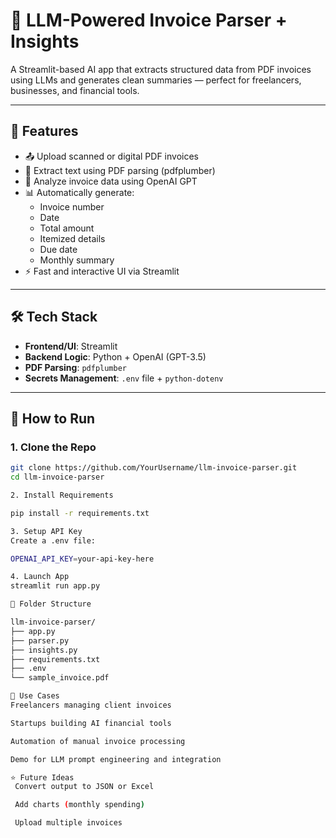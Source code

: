 # 🤖 LLM-Powered Invoice Parser + Insights

A Streamlit-based AI app that extracts structured data from PDF invoices using LLMs and generates clean summaries — perfect for freelancers, businesses, and financial tools.

---

## 🚀 Features

- 📤 Upload scanned or digital PDF invoices
- 📄 Extract text using PDF parsing (pdfplumber)
- 🧠 Analyze invoice data using OpenAI GPT
- 📊 Automatically generate:
  - Invoice number
  - Date
  - Total amount
  - Itemized details
  - Due date
  - Monthly summary
- ⚡ Fast and interactive UI via Streamlit

---

## 🛠️ Tech Stack

- **Frontend/UI**: Streamlit
- **Backend Logic**: Python + OpenAI (GPT-3.5)
- **PDF Parsing**: `pdfplumber`
- **Secrets Management**: `.env` file + `python-dotenv`

---

## 🧪 How to Run

### 1. Clone the Repo

```bash
git clone https://github.com/YourUsername/llm-invoice-parser.git
cd llm-invoice-parser

2. Install Requirements

pip install -r requirements.txt

3. Setup API Key
Create a .env file:

OPENAI_API_KEY=your-api-key-here

4. Launch App
streamlit run app.py

📁 Folder Structure

llm-invoice-parser/
├── app.py
├── parser.py
├── insights.py
├── requirements.txt
├── .env
└── sample_invoice.pdf

📌 Use Cases
Freelancers managing client invoices

Startups building AI financial tools

Automation of manual invoice processing

Demo for LLM prompt engineering and integration

⭐ Future Ideas
 Convert output to JSON or Excel

 Add charts (monthly spending)

 Upload multiple invoices